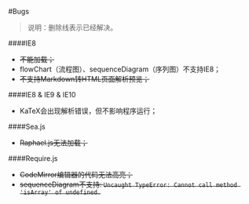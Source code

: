 ﻿#Bugs

> 说明：删除线表示已经解决。

####IE8

- ~~不能加载；~~
- flowChart（流程图）、sequenceDiagram（序列图）不支持IE8；
- ~~不支持Markdown转HTML页面解析预览；~~

####IE8 & IE9 & IE10

- KaTeX会出现解析错误，但不影响程序运行；

####Sea.js

- ~~Raphael.js无法加载；~~

####Require.js

- ~~CodeMirror编辑器的代码无法高亮；~~
- ~~sequenceDiagram不支持: `Uncaught TypeError: Cannot call method 'isArray' of undefined.`~~

